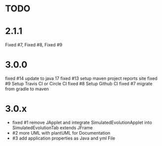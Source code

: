 # TODO

# 2.1.1
Fixed #7, Fixed #8, Fixed #9

# 3.0.0
fixed #14 update to java 17
fixed #13 setup maven project reports site
fixed #9  Setup Travis CI or Circle CI
fixed #8  Setup Github CI
fixed #7  migrate from gradle to maven

# 3.0.x
* fixed #1 remove JApplet and integrate SimulatedEvolutionApplet into SimulatedEvolutionTab extends JFrame
* #2 more UML with plantUML for Documentation
* #3 add application properties as Java and yml File

